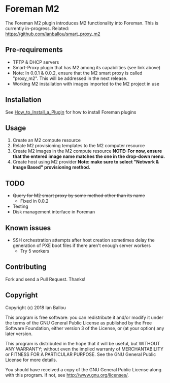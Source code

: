 # Foreman M2

The Foreman M2 plugin introduces M2 functionality into Foreman.  This is currently in-progress.  Related: https://github.com/ianballou/smart_proxy_m2

## Pre-requirements

- TFTP & DHCP servers
- Smart-Proxy plugin that has M2 among its capabilities (see link above)
- Note: In 0.0.1 & 0.0.2, ensure that the M2 smart proxy is called "proxy_m2".  This will be addressed in the next release.
- Working M2 installation with images imported to the M2 project in use

## Installation

See [How_to_Install_a_Plugin](http://projects.theforeman.org/projects/foreman/wiki/How_to_Install_a_Plugin)
for how to install Foreman plugins

## Usage

1) Create an M2 compute resource
2) Relate M2 provisioning templates to the M2 computer resource
3) Create M2 images in the M2 compute resource
**NOTE: For now, ensure that the entered image name matches the one in the drop-down menu.**
4) Create host using M2 provider  **Note: make sure to select "Network & Image Based" provisioning method.**

## TODO

- ~~Query for M2 smart proxy by some method other than its name~~
  - Fixed in 0.0.2
- Testing
- Disk management interface in Foreman

## Known issues
- SSH orchestration attempts after host creation sometimes delay the generation of PXE boot files if there aren't enough server workers
  - Try 5 workers

## Contributing

Fork and send a Pull Request. Thanks!

## Copyright

Copyright (c) 2018 Ian Ballou

This program is free software: you can redistribute it and/or modify
it under the terms of the GNU General Public License as published by
the Free Software Foundation, either version 3 of the License, or
(at your option) any later version.

This program is distributed in the hope that it will be useful,
but WITHOUT ANY WARRANTY; without even the implied warranty of
MERCHANTABILITY or FITNESS FOR A PARTICULAR PURPOSE.  See the
GNU General Public License for more details.

You should have received a copy of the GNU General Public License
along with this program.  If not, see <http://www.gnu.org/licenses/>.

